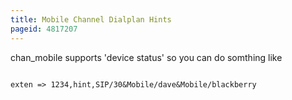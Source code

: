 ```yaml
---
title: Mobile Channel Dialplan Hints
pageid: 4817207
---
```


chan_mobile supports 'device status' so you can do somthing like 

```

exten => 1234,hint,SIP/30&Mobile/dave&Mobile/blackberry

```
